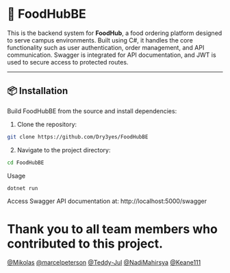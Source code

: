 # 🍔 FoodHubBE

This is the backend system for **FoodHub**, a food ordering platform designed to serve campus environments. Built using C#, it handles the core functionality such as user authentication, order management, and API communication. Swagger is integrated for API documentation, and JWT is used to secure access to protected routes.


---

## 📦 Installation

Build FoodHubBE from the source and install dependencies:

1. Clone the repository:

```bash
git clone https://github.com/Dry3yes/FoodHubBE
```

2. Navigate to the project directory:
```bash
cd FoodHubBE
```
Usage
```bash
dotnet run
```
Access Swagger API documentation at:
http://localhost:5000/swagger


# Thank you to all team members who contributed to this project.
[@Mikolas](https://github.com/Dry3yes)
[@marcelpeterson](https://github.com/marcelpeterson)
[@Teddy-Jul](https://github.com/Teddy-Jul)
[@NadiMahirsya](https://github.com/IVadim420)
[@Keane111](https://github.com/Keane111)
